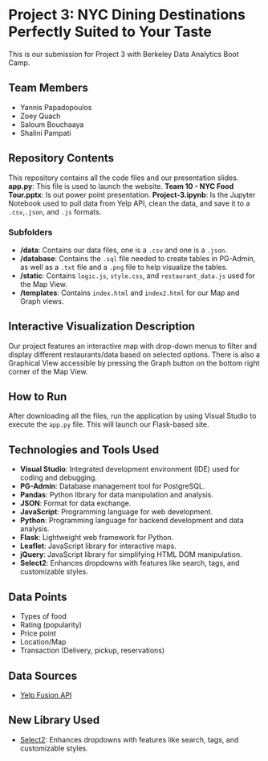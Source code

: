 # Project 3: NYC Dining Destinations Perfectly Suited to Your Taste

This is our submission for Project 3 with Berkeley Data Analytics Boot Camp.

## Team Members
- Yannis Papadopoulos
- Zoey Quach
- Saloum Bouchaaya
- Shalini Pampati

## Repository Contents
This repository contains all the code files and our presentation slides.
**app.py**: This file is used to launch the website.
**Team 10 - NYC Food Tour.pptx**: Is out power point presentation.
**Project-3.ipynb**: Is the Jupyter Notebook used to pull data from Yelp API, clean the data, and save it to a `.csv`,`.json`, and `.js` formats.

### Subfolders
- **/data**: Contains our data files, one is a `.csv` and one is a `.json`.
- **/database**: Contains the `.sql` file needed to create tables in PG-Admin, as well as a `.txt` file and a `.png` file to help visualize the tables.
- **/static**: Contains `logic.js`, `style.css`, and `restaurant_data.js` used for the Map View.
- **/templates**: Contains `index.html` and `index2.html` for our Map and Graph views.

## Interactive Visualization Description
Our project features an interactive map with drop-down menus to filter and display different restaurants/data based on selected options. There is also a Graphical View accessible by pressing the Graph button on the bottom right corner of the Map View.

## How to Run
After downloading all the files, run the application by using Visual Studio to execute the `app.py` file. This will launch our Flask-based site.

## Technologies and Tools Used
- **Visual Studio**: Integrated development environment (IDE) used for coding and debugging.
- **PG-Admin**: Database management tool for PostgreSQL.
- **Pandas**: Python library for data manipulation and analysis.
- **JSON**: Format for data exchange.
- **JavaScript**: Programming language for web development.
- **Python**: Programming language for backend development and data analysis.
- **Flask**: Lightweight web framework for Python.
- **Leaflet**: JavaScript library for interactive maps.
- **jQuery**: JavaScript library for simplifying HTML DOM manipulation.
- **Select2**: Enhances dropdowns with features like search, tags, and customizable styles.

## Data Points
- Types of food
- Rating (popularity)
- Price point
- Location/Map
- Transaction (Delivery, pickup, reservations)

## Data Sources
- [Yelp Fusion API](https://docs.developer.yelp.com/docs/fusion-intro)

## New Library Used
- [Select2](https://github.com/select2/select2): Enhances dropdowns with features like search, tags, and customizable styles.
